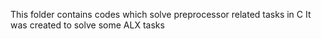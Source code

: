 This folder contains codes which solve preprocessor related tasks in C
It was created to solve some ALX tasks
